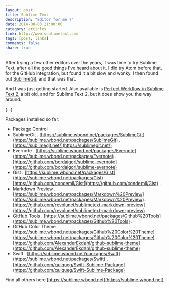 ```yaml
---
layout: post
title: Sublime Text
description: "Editor for me ?"
date: 2014-08-03 21:00:00
category: articles
link: http://www.sublimetext.com
tags: [post, links]
comments: false
share: true
---
```


After trying a few other editors over the years, it was time to try Sublime Text, after all the good things I've heard about it. I did try Atom before that, for the GitHub integration, but found it a bit slow and wonky. I then found out [SublimeGit](https://sublimegit.net), and that was that.  

And I was just getting started. Also available is [Perfect Workflow in Sublime Text 2](https://courses.tutsplus.com/courses/perfect-workflow-in-sublime-text-2/), a bit old, and for Sublime Text 2, but it does show you the way around.  

(...)

Packages installed so far:

- Package Control
- SublimeGit . [https://sublime.wbond.net/packages/SublimeGit](https://sublime.wbond.net/packages/SublimeGit) . [https://sublimegit.net/](https://sublimegit.net/)
- Evernote . [https://sublime.wbond.net/packages/Evernote](https://sublime.wbond.net/packages/Evernote) . [https://github.com/bordaigorl/sublime-evernote](https://github.com/bordaigorl/sublime-evernote)
- Gist . [https://sublime.wbond.net/packages/Gist](https://sublime.wbond.net/packages/Gist) . [https://github.com/condemil/Gist](https://github.com/condemil/Gist) . 
- Markdown Preview . [https://sublime.wbond.net/packages/Markdown%20Preview](https://sublime.wbond.net/packages/Markdown%20Preview) . [https://github.com/revolunet/sublimetext-markdown-preview](https://github.com/revolunet/sublimetext-markdown-preview)
- GitHub Tools . [https://sublime.wbond.net/packages/Github%20Tools](https://sublime.wbond.net/packages/Github%20Tools) . 
- GitHub Color Theme . [https://sublime.wbond.net/packages/Github%20Color%20Theme](https://sublime.wbond.net/packages/Github%20Color%20Theme) . [https://github.com/AlexanderEkdahl/github-sublime-theme](https://github.com/AlexanderEkdahl/github-sublime-theme)
- Swift . [https://sublime.wbond.net/packages/Swift](https://sublime.wbond.net/packages/Swift) . [https://github.com/quiqueg/Swift-Sublime-Package](https://github.com/quiqueg/Swift-Sublime-Package)

Find all others here [https://sublime.wbond.net](https://sublime.wbond.net)